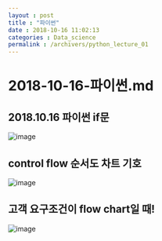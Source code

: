 ```yaml
---
layout : post
title : "파이썬"
date : 2018-10-16 11:02:13
categories : Data_science
permalink : /archivers/python_lecture_01
---
```


# 2018-10-16-파이썬.md


## 2018.10.16 파이썬 if문

![image](https://blogfiles.pstatic.net/MjAxODEwMTZfMzEg/MDAxNTM5Njc0MDI4NjUw.kN8aAGvNHXNWl3Jwzsq777WBtS5h_pxmHGgl1go30hcg.zZeciG_NqEzAQ8qbOdH2JIecmEqd789w6UuS2-Bx6Rwg.PNG.jnh04188/222.png)

## control flow 순서도 차트 기호
![image](https://blogfiles.pstatic.net/MjAxODEwMTZfMjE3/MDAxNTM5NjczNzkxMzc4.RdvpZVsS9OlG9a7yIR5CFd7MlUewujDqsl4JjBJgdd8g.agdndYKQI-CIDNTEyiz4SzVxFLUAWRWLEIFWjHj4WjEg.PNG.jnh04188/%EA%B7%B8%EB%A6%BC1.png)


## 고객 요구조건이 flow chart일 때!
![image](https://blogfiles.pstatic.net/MjAxODEwMTZfMTA1/MDAxNTM5NjczODI0NzA2.T0HJkghV1eU6umRVRcQ2qObc3nF2yV94w1eTxNsAhWsg.jG8LxuyXqXyVoqEJme0Z24ZE17cOdhKBUdDrWsptUwMg.PNG.jnh04188/untitled.png)

